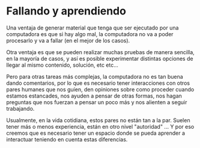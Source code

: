 # Fallando y aprendiendo

Una ventaja de generar material que tenga que ser ejecutado por una computadora es que si hay algo mal, la computadora no va a poder procesarlo y va a fallar (en el mejor de los casos). 

Otra ventaja es que se pueden realizar muchas pruebas de manera sencilla, en la mayoría de casos, y así es posible experimentar distintas opciones de llegar al mismo contenido, solución, etc etc...

Pero para otras tareas más complejas, la computadora no es tan buena dando comentarios, por lo que es necesario tener interacciones con otros pares humanes que nos guíen, den opiniones sobre como proceder cuando estamos estancades, nos ayuden a pensar de otras formas, nos hagan preguntas que nos fuerzan a pensar un poco más y nos alienten a seguir trabajando. 

Usualmente, en la vida cotidiana, estos pares no están tan a la par. Suelen tener más o menos experiencia, están en otro nivel "autoridad" ... Y por eso creemos que es necesario tener un espacio donde se pueda aprender a interactuar teniendo en cuenta estas diferencias. 